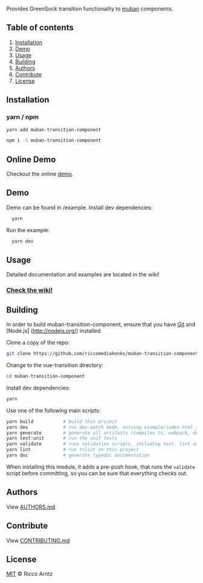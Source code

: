 Provides GreenSock transition functionality to [muban](https://mediamonks.github.io/muban/) components.

## Table of contents

1. [Installation](#installation)
2. [Demo](#demo)
3. [Usage](#usage)
4. [Building](#building)
5. [Authors](#authors)
6. [Contribute](#contribute)
7. [License](#license)

## Installation
### yarn / npm

```sh
yarn add muban-transition-component
```

```sh
npm i -S muban-transition-component
```

## Online Demo
Checkout the online [demo](https://riccomediamonks.github.io/muban-transition-component/example/).


## Demo
Demo can be found in /example.
Install dev dependencies:
```sh
  yarn
```
Run the example:
```sh
  yarn dev
```

## Usage
Detailed documentation and examples are located in the wiki!

### [Check the wiki!](https://github.com/riccomediamonks/muban-transition-component/wiki)


## Building

In order to build muban-transition-component, ensure that you have [Git](http://git-scm.com/downloads) and [Node.js]
(http://nodejs.org/) installed.

Clone a copy of the repo:
```sh
git clone https://github.com/riccomediakonks/muban-transition-component.git
```

Change to the vue-transition directory:
```sh
cd muban-transition-component
```

Install dev dependencies:
```sh
yarn
```

Use one of the following main scripts:
```sh
yarn build           # build this project
yarn dev             # run dev-watch mode, serving example/index.html in the browser
yarn generate        # generate all artifacts (compiles ts, webpack, docs and coverage)
yarn test:unit       # run the unit tests
yarn validate        # runs validation scripts, including test, lint and coverage check
yarn lint            # run tslint on this project
yarn doc             # generate typedoc documentation
```

When installing this module, it adds a pre-push hook, that runs the `validate`
script before committing, so you can be sure that everything checks out.


## Authors
View [AUTHORS.md](./AUTHORS.md)

## Contribute
View [CONTRIBUTING.md](./CONTRIBUTING.md)

## License
[MIT](./LICENSE) © Ricco Arntz

